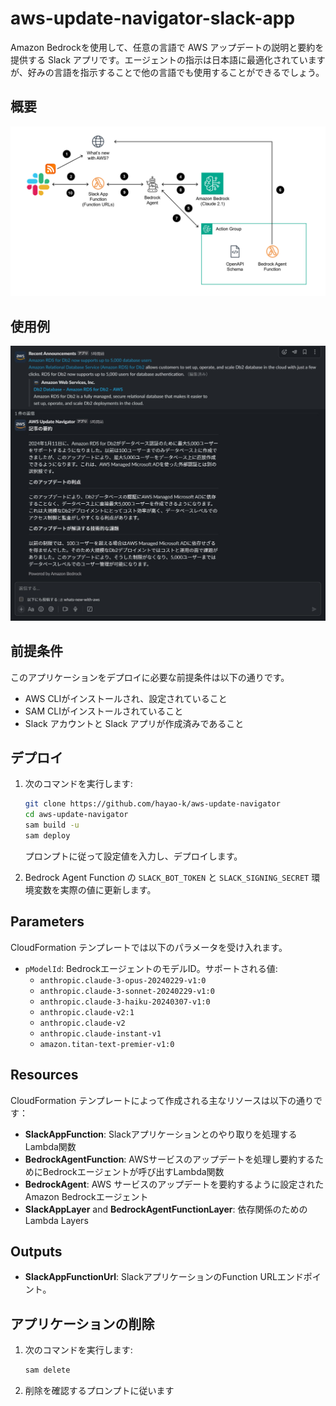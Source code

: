 # aws-update-navigator-slack-app
Amazon Bedrockを使用して、任意の言語で AWS アップデートの説明と要約を提供する Slack アプリです。エージェントの指示は日本語に最適化されていますが、好みの言語を指示することで他の言語でも使用することができるでしょう。

## 概要
![](https://raw.githubusercontent.com/hayao-k/aws-update-navigator/main/images/architecture.png)

## 使用例
![](https://raw.githubusercontent.com/hayao-k/aws-update-navigator/main/images/example.png)

## 前提条件

このアプリケーションをデプロイに必要な前提条件は以下の通りです。

- AWS CLIがインストールされ、設定されていること
- SAM CLIがインストールされていること
- Slack アカウントと Slack アプリが作成済みであること

## デプロイ

1. 次のコマンドを実行します:

   ```bash
   git clone https://github.com/hayao-k/aws-update-navigator
   cd aws-update-navigator
   sam build -u 
   sam deploy
   ```

   プロンプトに従って設定値を入力し、デプロイします。

2. Bedrock Agent Function の `SLACK_BOT_TOKEN` と `SLACK_SIGNING_SECRET` 環境変数を実際の値に更新します。

## Parameters

CloudFormation テンプレートでは以下のパラメータを受け入れます。

- `pModelId`: BedrockエージェントのモデルID。サポートされる値:
  - `anthropic.claude-3-opus-20240229-v1:0`
  - `anthropic.claude-3-sonnet-20240229-v1:0`
  - `anthropic.claude-3-haiku-20240307-v1:0`
  - `anthropic.claude-v2:1`
  - `anthropic.claude-v2`
  - `anthropic.claude-instant-v1`
  - `amazon.titan-text-premier-v1:0`

## Resources

CloudFormation テンプレートによって作成される主なリソースは以下の通りです：

- **SlackAppFunction**: Slackアプリケーションとのやり取りを処理するLambda関数
- **BedrockAgentFunction**: AWSサービスのアップデートを処理し要約するためにBedrockエージェントが呼び出すLambda関数
- **BedrockAgent**: AWS サービスのアップデートを要約するように設定されたAmazon Bedrockエージェント
- **SlackAppLayer** and **BedrockAgentFunctionLayer**: 依存関係のための Lambda Layers

## Outputs

- **SlackAppFunctionUrl**: SlackアプリケーションのFunction URLエンドポイント。

## アプリケーションの削除

1. 次のコマンドを実行します:

   ```bash
   sam delete
   ```

2. 削除を確認するプロンプトに従います
